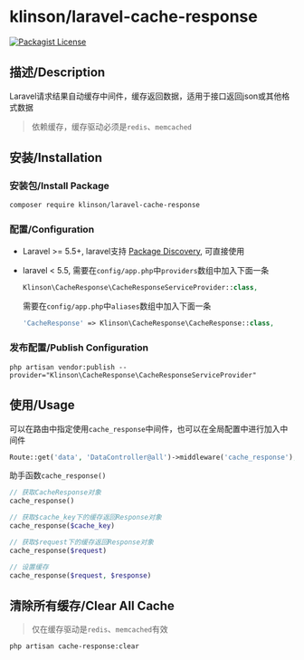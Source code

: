 # klinson/laravel-cache-response

[![Packagist License](https://poser.pugx.org/barryvdh/laravel-debugbar/license.png)](http://choosealicense.com/licenses/mit/)

## 描述/Description

Laravel请求结果自动缓存中间件，缓存返回数据，适用于接口返回json或其他格式数据

> 依赖缓存，缓存驱动必须是`redis`、`memcached`

## 安装/Installation


### 安装包/Install Package

```shell
composer require klinson/laravel-cache-response
```

### 配置/Configuration

- Laravel >= 5.5+, laravel支持 [Package Discovery](https://laravel.com/docs/5.5/packages#package-discovery), 可直接使用
- laravel < 5.5, 需要在`config/app.php`中`providers`数组中加入下面一条

    ```php
    Klinson\CacheResponse\CacheResponseServiceProvider::class,
    ```
    
    需要在`config/app.php`中`aliases`数组中加入下面一条
    ```php
    'CacheResponse' => Klinson\CacheResponse\CacheResponse::class,
    ```

### 发布配置/Publish Configuration

```shell
php artisan vendor:publish --provider="Klinson\CacheResponse\CacheResponseServiceProvider"
```

## 使用/Usage

可以在路由中指定使用`cache_response`中间件，也可以在全局配置中进行加入中间件

```php
Route::get('data', 'DataController@all')->middleware('cache_response');
```

助手函数`cache_response()`

```php
// 获取CacheResponse对象
cache_response()

// 获取$cache_key下的缓存返回Response对象
cache_response($cache_key)

// 获取$request下的缓存返回Response对象
cache_response($request)

// 设置缓存
cache_response($request, $response)
```

## 清除所有缓存/Clear All Cache
> 仅在缓存驱动是`redis`、`memcached`有效
```shell
php artisan cache-response:clear
```